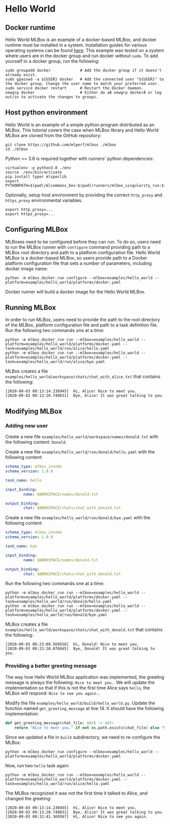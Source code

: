 # Hello World
## Docker runtime
Hello World MLBox is an example of a docker-based MLBox, and docker runtime must be installed in a system. Installation 
guides for various operating systems can be found [here](https://docs.docker.com/engine/install/). This example was 
tested on a system where users are in the docker group and run docker without `sudo`. To add yourself to a docker group, 
run the following:
```
sudo groupadd docker             # Add the docker group if it doesn't already exist.
sudo gpasswd -a ${USER} docker   # Add the connected user "${USER}" to the docker group. Change the user name to match your preferred user.
sudo service docker restart      # Restart the Docker daemon.
newgrp docker                    # Either do aÂ newgrp dockerÂ or log out/in to activate the changes to groups.
```

 
## Host python environment
Hello World is an example of a simple python program distributed as an MLBox. This tutorial covers the case when MLBox 
library and Hello World MLBox are cloned from the GitHub repository:
```
git clone https://github.com/mlperf/mlbox ./mlbox
cd ./mlbox
```

Python >= 3.6 is required together with runners' python dependencies:
```
virtualenv -p python3.8 ./env
source ./env/bin/activate
pip install typer mlspeclib
export PYTHONPATH=$(pwd)/mlcommons_box:$(pwd)/runners/mlbox_singularity_run:$(pwd)/runners/mlbox_docker_run:$(pwd)/runners/mlbox_ssh_run
```

Optionally, setup host environment by providing the correct `http_proxy` and `https_proxy` environmental variables.
```
export http_proxy=...
export https_proxy=...
```

## Configuring MLBox
MLBoxes need to be configured before they can run. To do so, users need to run the MLBox runner with `configure` 
command providing path to a MLBox root directory and path to a platform configuration file. Hello World MLBox is a 
docker-based MLBox, so users provide path to a Docker platform configuration file that sets a number of parameters,
including docker image name:
```
python -m mlbox_docker_run configure --mlbox=examples/hello_world --platform=examples/hello_world/platforms/docker.yaml
```
Docker runner will build a docker image for the Hello World MLBox.


## Running MLBox
In order to run MLBox, users need to provide the path to the root directory of the MLBox, platform configuration file
and path to a task definition file. Run the following two commands one at a time:
```
python -m mlbox_docker_run run --mlbox=examples/hello_world --platform=examples/hello_world/platforms/docker.yaml --task=examples/hello_world/run/alice/hello.yaml
python -m mlbox_docker_run run --mlbox=examples/hello_world --platform=examples/hello_world/platforms/docker.yaml --task=examples/hello_world/run/alice/bye.yaml
```
MLBox creates a file `examples/hello_world/workspace/chats/chat_with_alice.txt` that contains the following:
```
[2020-09-03 09:13:14.236945]  Hi, Alice! Nice to meet you.
[2020-09-03 09:13:20.749831]  Bye, Alice! It was great talking to you.
```
 
## Modifying MLBox

### Adding new user 
Create a new file `examples/hello_world/workspace/names/donald.txt` with the following content: `Donald`.

Create a new file `examples/hello_world/run/donald/hello.yaml` with the following content:
```yaml
schema_type: mlbox_invoke
schema_version: 1.0.0

task_name: hello

input_binding:
        name: $WORKSPACE/names/donald.txt

output_binding:
        chat: $WORKSPACE/chats/chat_with_donald.txt
```
  
Create a new file `examples/hello_world/run/donald/bye.yaml` with the following content:
```yaml
schema_type: mlbox_invoke
schema_version: 1.0.0

task_name: bye

input_binding:
        name: $WORKSPACE/names/donald.txt

output_binding:
        chat: $WORKSPACE/chats/chat_with_donald.txt
```

Run the following two commands one at a time:
```
python -m mlbox_docker_run run --mlbox=examples/hello_world --platform=examples/hello_world/platforms/docker.yaml --task=examples/hello_world/run/donald/hello.yaml
python -m mlbox_docker_run run --mlbox=examples/hello_world --platform=examples/hello_world/platforms/docker.yaml --task=examples/hello_world/run/donald/bye.yaml
```
MLBox creates a file `examples/hello_world/workspace/chats/chat_with_donald.txt` that contains the following:
```
[2020-09-03 09:23:09.569558]  Hi, Donald! Nice to meet you.
[2020-09-03 09:23:20.076845]  Bye, Donald! It was great talking to you.
```


### Providing a better greeting message
The way how Hello World MLBox application was implemented, the greeting message is always the following: 
`Nice to meet you.`. We will update the implementation so that if this is not the first time Alice says `hello`, the 
MLBox will respond: `Nice to see you again.`.

Modify the file `examples/hello_world/build/hello_world.py`. Update the function named `get_greeting_message` at line
14. It should have the following implementation:
```python
def get_greeting_message(chat_file: str) -> str:
    return "Nice to meet you." if not os.path.exists(chat_file) else "Nice to see you again."
```

Since we updated a file in `build` subdirectory, we need to re-configure the MLBox:
```
python -m mlbox_docker_run configure --mlbox=examples/hello_world --platform=examples/hello_world/platforms/docker.yaml
```
Now, run two `hello` task again:
```
python -m mlbox_docker_run run --mlbox=examples/hello_world --platform=examples/hello_world/platforms/docker.yaml --task=examples/hello_world/run/alice/hello.yaml
```
The MLBox recognized it was not the first time it talked to Alice, and changed the greeting:
```
[2020-09-03 09:13:14.236945]  Hi, Alice! Nice to meet you.
[2020-09-03 09:13:20.749831]  Bye, Alice! It was great talking to you.
[2020-09-03 09:32:41.369367]  Hi, Alice! Nice to see you again.
```
